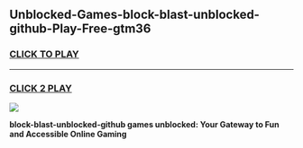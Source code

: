 
## Unblocked-Games-block-blast-unblocked-github-Play-Free-gtm36
<h3>
<a href="https://premium76.site?title=block-blast-unblocked-github&ref=18A1">CLICK TO PLAY</a></h3>
<hr>

<h3>
<a href="https://premium76.site?title=block-blast-unblocked-github&ref=18A1">CLICK 2 PLAY</a>
  
</h3>

<a href="https://premium76.site?title=block-blast-unblocked-github&ref=18A1"><img src="https://clearcache.store/games.png"></a>


**block-blast-unblocked-github games unblocked: Your Gateway to Fun and Accessible Online Gaming**
